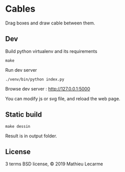 Cables
======

Drag boxes and draw cable between them.

Dev
---

Build python virtualenv and its requirements

    make

Run dev server

    ./venv/bin/python index.py

Browse dev server : http://127.0.0.1:5000

You can modify js or svg file, and reload the web page.

Static build
------------

    make dessin

Result is in output folder.

License
-------

3 terms BSD license, © 2019 Mathieu Lecarme